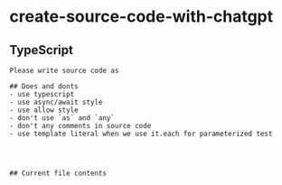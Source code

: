 # create-source-code-with-chatgpt

## TypeScript
```
Please write source code as 

## Does and donts
- use typescript
- use async/await style
- use allow style
- don't use `as` and `any`
- don't any comments in source code
- use template literal when we use it.each for parameterized test




## Current file contents
 
```

